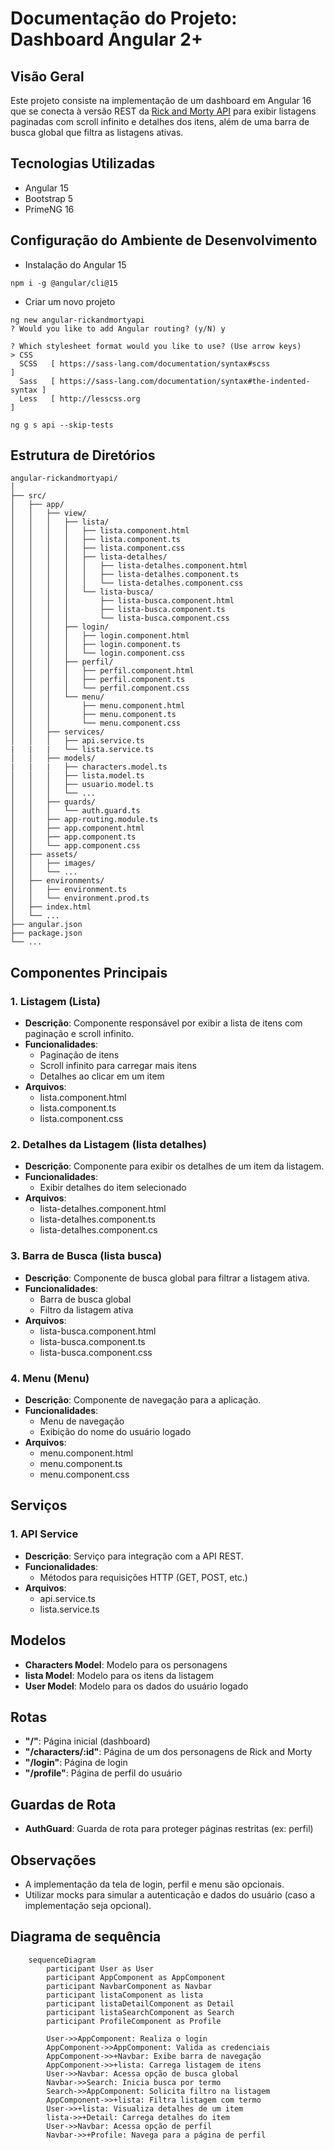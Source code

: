 # Documentação do Projeto: Dashboard Angular 2+

## Visão Geral

Este projeto consiste na implementação de um dashboard em Angular 16 que se conecta à versão REST da [Rick and Morty API](https://rickandmortyapi.com/documentation/#rest) para exibir listagens paginadas com scroll infinito e detalhes dos itens, além de uma barra de busca global que filtra as listagens ativas.

## Tecnologias Utilizadas

- Angular 15
- Bootstrap 5
- PrimeNG 16

## Configuração do Ambiente de Desenvolvimento

* Instalação do Angular 15

```
npm i -g @angular/cli@15
```

* Criar um novo projeto

```
ng new angular-rickandmortyapi
? Would you like to add Angular routing? (y/N) y

? Which stylesheet format would you like to use? (Use arrow keys)
> CSS 
  SCSS   [ https://sass-lang.com/documentation/syntax#scss                ] 
  Sass   [ https://sass-lang.com/documentation/syntax#the-indented-syntax ] 
  Less   [ http://lesscss.org                                             ]

ng g s api --skip-tests
```

## Estrutura de Diretórios

```
angular-rickandmortyapi/
│
├── src/
│   ├── app/
│   │   ├── view/
│   │   │   ├── lista/
│   │   │   │   ├── lista.component.html
│   │   │   │   ├── lista.component.ts
│   │   │   │   ├── lista.component.css
│   │   │   │   ├── lista-detalhes/
│   │   │   │   │   ├── lista-detalhes.component.html
│   │   │   │   │   ├── lista-detalhes.component.ts
│   │   │   │   │   └── lista-detalhes.component.css
│   │   │   │   └── lista-busca/
│   │   │   │       ├── lista-busca.component.html
│   │   │   │       ├── lista-busca.component.ts
│   │   │   │       └── lista-busca.component.css
│   │   │   ├── login/
│   │   │   │   ├── login.component.html
│   │   │   │   ├── login.component.ts
│   │   │   │   └── login.component.css
│   │   │   ├── perfil/
│   │   │   │   ├── perfil.component.html
│   │   │   │   ├── perfil.component.ts
│   │   │   │   └── perfil.component.css
│   │   │   └── menu/
│   │   │       ├── menu.component.html
│   │   │       ├── menu.component.ts
│   │   │       └── menu.component.css
│   │   ├── services/
│   │   │   ├── api.service.ts
|   |   |   └── lista.service.ts
│   │   ├── models/
|   |   |   ├── characters.model.ts
│   │   │   ├── lista.model.ts
│   │   │   ├── usuario.model.ts
│   │   │   └── ...
│   │   ├── guards/
│   │   │   └── auth.guard.ts
│   │   ├── app-routing.module.ts
│   │   ├── app.component.html
│   │   ├── app.component.ts
│   │   └── app.component.css
│   ├── assets/
│   │   ├── images/
│   │   └── ...
│   ├── environments/
│   │   ├── environment.ts
│   │   └── environment.prod.ts
│   ├── index.html
│   └── ...
├── angular.json
├── package.json
└── ...
```

## Componentes Principais

### 1\. Listagem (Lista)

- **Descrição**: Componente responsável por exibir a lista de itens com paginação e scroll infinito.
- **Funcionalidades**:
    - Paginação de itens
    - Scroll infinito para carregar mais itens
    - Detalhes ao clicar em um item
- **Arquivos**:
    - lista.component.html
    - lista.component.ts
    - lista.component.css

### 2\. Detalhes da Listagem (lista detalhes)

- **Descrição**: Componente para exibir os detalhes de um item da listagem.
- **Funcionalidades**:
    - Exibir detalhes do item selecionado
- **Arquivos**:
    - lista-detalhes.component.html
    - lista-detalhes.component.ts
    - lista-detalhes.component.cs

### 3\. Barra de Busca (lista busca)

- **Descrição**: Componente de busca global para filtrar a listagem ativa.
- **Funcionalidades**:
    - Barra de busca global
    - Filtro da listagem ativa
- **Arquivos**:
    - lista-busca.component.html
    - lista-busca.component.ts
    - lista-busca.component.css

### 4\. Menu (Menu)

- **Descrição**: Componente de navegação para a aplicação.
- **Funcionalidades**:
    - Menu de navegação
    - Exibição do nome do usuário logado
- **Arquivos**:
    - menu.component.html
    - menu.component.ts
    - menu.component.css

## Serviços

### 1\. API Service

- **Descrição**: Serviço para integração com a API REST.
- **Funcionalidades**:
    - Métodos para requisições HTTP (GET, POST, etc.)
- **Arquivos**:
    - api.service.ts
    - lista.service.ts

## Modelos

- **Characters Model**: Modelo para os personagens
- **lista Model**: Modelo para os itens da listagem
- **User Model**: Modelo para os dados do usuário logado

## Rotas

- **"/"**: Página inicial (dashboard)
- **"/characters/:id"**: Página de um dos personagens de Rick and Morty
- **"/login"**: Página de login
- **"/profile"**: Página de perfil do usuário

## Guardas de Rota

- **AuthGuard**: Guarda de rota para proteger páginas restritas (ex: perfil)

## Observações

- A implementação da tela de login, perfil e menu são opcionais.
- Utilizar mocks para simular a autenticação e dados do usuário (caso a implementação seja opcional).

## Diagrama de sequência

```mermaid
    sequenceDiagram
        participant User as User
        participant AppComponent as AppComponent
        participant NavbarComponent as Navbar
        participant listaComponent as lista
        participant listaDetailComponent as Detail
        participant listaSearchComponent as Search
        participant ProfileComponent as Profile

        User->>AppComponent: Realiza o login
        AppComponent->>AppComponent: Valida as credenciais
        AppComponent->>+Navbar: Exibe barra de navegação
        AppComponent->>+lista: Carrega listagem de itens
        User->>Navbar: Acessa opção de busca global
        Navbar->>Search: Inicia busca por termo
        Search->>AppComponent: Solicita filtro na listagem
        AppComponent->>+lista: Filtra listagem com termo
        User->>+lista: Visualiza detalhes de um item
        lista->>+Detail: Carrega detalhes do item
        User->>Navbar: Acessa opção de perfil
        Navbar->>+Profile: Navega para a página de perfil
```
